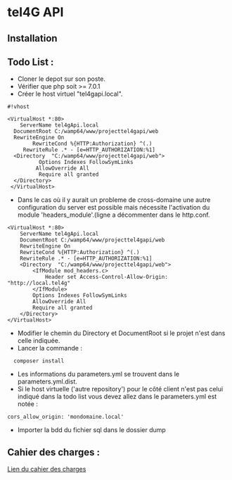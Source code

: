 # tel4G API #
## Installation ##

Todo List :
-------
* Cloner le depot sur son poste.
* Vérifier que php soit >= 7.0.1
* Créer le host virtuel "tel4gapi.local".
 
```
#!vhost

<VirtualHost *:80>
    ServerName tel4gApi.local
  DocumentRoot C:/wamp64/www/projecttel4gapi/web
  RewriteEngine On 
        RewriteCond %{HTTP:Authorization} ^(.)
     RewriteRule .* - [e=HTTP_AUTHORIZATION:%1]
  <Directory  "C:/wamp64/www/projecttel4gapi/web">
          Options Indexes FollowSymLinks
         AllowOverride All
          Require all granted
  </Directory>
 </VirtualHost>
```
* Dans le cas où il y aurait un probleme de cross-domaine une autre configuration du server est possible mais nécessite l'activation du module 'headers_module'.(ligne a décommenter dans le http.conf.
```
<VirtualHost *:80>
	ServerName tel4gApi.local
	DocumentRoot C:/wamp64/www/projecttel4gapi/web
	RewriteEngine On
    RewriteCond %{HTTP:Authorization} ^(.)
    RewriteRule .* - [e=HTTP_AUTHORIZATION:%1]
	<Directory  "C:/wamp64/www/projecttel4gapi/web">
    	<IfModule mod_headers.c>
    		Header set Access-Control-Allow-Origin: "http://local.tel4g" 
 		</IfModule>
        Options Indexes FollowSymLinks
        AllowOverride All
        Require all granted
	</Directory>
</VirtualHost>
```
* Modifier le chemin du  Directory et DocumentRoot si le projet n'est dans celle indiquée.
* Lancer la commande : 
```
  composer install
```
* Les informations du parameters.yml se trouvent dans le parameters.yml.dist.
* Si le host virtuelle ('autre repository') pour le côté client n'est pas celui indiqué dans la todo list vous devez allez dans le parameters.yml est notée :

```
cors_allow_origin: 'mondomaine.local'

```

 * Importer la bdd du fichier sql  dans le dossier dump

Cahier des charges :
-------
[Lien du cahier des charges](doc/cahierDesCharges.md)